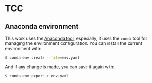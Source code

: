 
# TCC

## Anaconda environment
This work uses the [Anaconda tool](https://www.anaconda.com), especially, it uses the `conda` tool for managing the environment configuration. You can install the current environment with:

```bash 
$ conda env create --file=env.yaml
```

And if any change is made, you can save it again with:

```bash 
$ conda env export > env.yaml
```